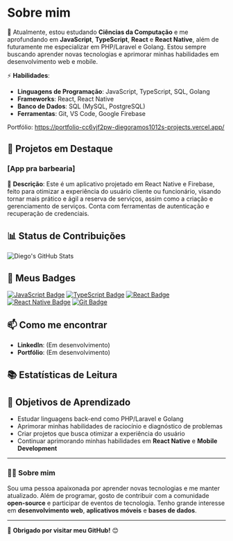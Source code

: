 # **Sobre mim** 

🔭 Atualmente, estou estudando **Ciências da Computação** e me aprofundando em **JavaScript**, **TypeScript**, **React** e **React Native**, além de futuramente me especializar em PHP/Laravel e Golang. Estou sempre buscando aprender novas tecnologias e aprimorar minhas habilidades em desenvolvimento web e mobile.

⚡ **Habilidades**:
- **Linguagens de Programação**: JavaScript, TypeScript, SQL, Golang
- **Frameworks**: React, React Native
- **Banco de Dados**: SQL (MySQL, PostgreSQL)
- **Ferramentas**: Git, VS Code, Google Firebase

Portfólio: https://portfolio-cc6vjf2pw-diegoramos1012s-projects.vercel.app/

## 🚀 Projetos em Destaque

### [App pra barbearia]
📝 **Descrição**: Este é um aplicativo projetado em React Native e Firebase, feito para otimizar a experiência do usuário cliente ou funcionário, visando tornar mais prático e ágil a reserva de serviços, assim como a criação e gerenciamento de serviços. Conta com ferramentas de autenticação e recuperação de credenciais.

## 📊 Status de Contribuições

![Diego's GitHub Stats](https://github-readme-stats.vercel.app/api?username=DiegoRamos1012&show_icons=true&hide_title=true&count_private=true&hide=prs&theme=radical)

## 💬 Meus Badges

[![JavaScript Badge](https://img.shields.io/badge/JavaScript-FFD700?style=flat-square&logo=javascript&logoColor=white)](https://www.javascript.com)
[![TypeScript Badge](https://img.shields.io/badge/TypeScript-007ACC?style=flat-square&logo=typescript&logoColor=white)](https://www.typescriptlang.org)
[![React Badge](https://img.shields.io/badge/React-61DAFB?style=flat-square&logo=react&logoColor=black)](https://reactjs.org)
[![React Native Badge](https://img.shields.io/badge/React%20Native-61DAFB?style=flat-square&logo=react&logoColor=black)](https://reactnative.dev)
[![Git Badge](https://img.shields.io/badge/Git-F05032?style=flat-square&logo=git&logoColor=white)](https://git-scm.com)

## 📫 Como me encontrar

- **LinkedIn**: (Em desenvolvimento)
- **Portfólio**: (Em desenvolvimento)

## 📚 Estatísticas de Leitura

## 🎯 Objetivos de Aprendizado

- Estudar linguagens back-end como PHP/Laravel e Golang
- Aprimorar minhas habilidades de raciocínio e diagnóstico de problemas
- Criar projetos que busca otimizar a experiência do usuário 
- Continuar aprimorando minhas habilidades em **React Native** e **Mobile Development**

---

### 👨‍💻 Sobre mim
Sou uma pessoa apaixonada por aprender novas tecnologias e me manter atualizado. Além de programar, gosto de contribuir com a comunidade **open-source** e participar de eventos de tecnologia. Tenho grande interesse em **desenvolvimento web**, **aplicativos móveis** e **bases de dados**.

---

🎉 **Obrigado por visitar meu GitHub!** 😊
